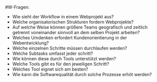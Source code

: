 #W-Fragen:
- Wie sieht der Workflow in einem Webprojekt aus?
- Welche organisatorischen Strukturen fordern Webprojekte?
- Auf welche Weise können größere Teams geografisch und zeitlich getrennt voneinander sinnvoll an dem selben Projekt arbeiten?
- Welches Umdenken erfordert Kundenorientierung in der Webentwicklung?
- Welche einzelnen Schritte müssen durchlaufen werden?
- Welche Subtasks umfasst jeder schritt?
- Wie können diese durch Tools unterstützt werden?
- Welche Tools gibt es für den jeweiligen Schritt?
- Welches Tool eignet sich am besten?
- Wie kann die Softwarequalität durch solche Prozesse erhöt werden?

